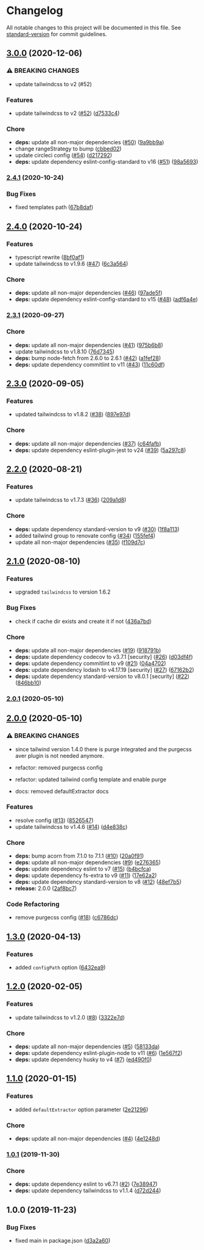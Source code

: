 # Changelog

All notable changes to this project will be documented in this file. See [standard-version](https://github.com/conventional-changelog/standard-version) for commit guidelines.

## [3.0.0](https://github.com/exreplay/averjs-tailwind/compare/v2.4.1...v3.0.0) (2020-12-06)


### ⚠ BREAKING CHANGES

* update tailwindcss to v2 (#52)

### Features

* update tailwindcss to v2 ([#52](https://github.com/exreplay/averjs-tailwind/issues/52)) ([d7533c4](https://github.com/exreplay/averjs-tailwind/commit/d7533c48327c371af8f157240133f64760688eee))


### Chore

* **deps:** update all non-major dependencies ([#50](https://github.com/exreplay/averjs-tailwind/issues/50)) ([9a9bb9a](https://github.com/exreplay/averjs-tailwind/commit/9a9bb9af73c4433040931d04cce4b327bccb7411))
* change rangeStrategy to bump ([cbbed02](https://github.com/exreplay/averjs-tailwind/commit/cbbed02be8f14cb552255c38ad8a92344d7ae94b))
* update circleci config ([#54](https://github.com/exreplay/averjs-tailwind/issues/54)) ([d217292](https://github.com/exreplay/averjs-tailwind/commit/d2172929201b24ba6497923fdeb39de89f53a0aa))
* **deps:** update dependency eslint-config-standard to v16 ([#51](https://github.com/exreplay/averjs-tailwind/issues/51)) ([98a5693](https://github.com/exreplay/averjs-tailwind/commit/98a5693dd86dbc58f4dc7ceb2964f1af6f244717))

### [2.4.1](https://github.com/exreplay/averjs-tailwind/compare/v2.4.0...v2.4.1) (2020-10-24)


### Bug Fixes

* fixed templates path ([67b8daf](https://github.com/exreplay/averjs-tailwind/commit/67b8dafab251023a7d3e84b77c85f506a9a7c6f6))

## [2.4.0](https://github.com/exreplay/averjs-tailwind/compare/v2.3.1...v2.4.0) (2020-10-24)


### Features

* typescript rewrite ([8bf0af1](https://github.com/exreplay/averjs-tailwind/commit/8bf0af18fd809e38dd36f7607f0ecca72316c598))
* update tailwindcss to v1.9.6 ([#47](https://github.com/exreplay/averjs-tailwind/issues/47)) ([6c3a564](https://github.com/exreplay/averjs-tailwind/commit/6c3a564ddf213bb230c8dbb6bcaeb04819e663cd))


### Chore

* **deps:** update all non-major dependencies ([#46](https://github.com/exreplay/averjs-tailwind/issues/46)) ([97ade5f](https://github.com/exreplay/averjs-tailwind/commit/97ade5ffa8e8216bda90d2c96cc46e176d78c3e8))
* **deps:** update dependency eslint-config-standard to v15 ([#48](https://github.com/exreplay/averjs-tailwind/issues/48)) ([adf6a4e](https://github.com/exreplay/averjs-tailwind/commit/adf6a4ec2128d5e94a15edacbb7bfbfc6c66e934))

### [2.3.1](https://github.com/exreplay/averjs-tailwind/compare/v2.3.0...v2.3.1) (2020-09-27)


### Chore

* **deps:** update all non-major dependencies ([#41](https://github.com/exreplay/averjs-tailwind/issues/41)) ([975b6b8](https://github.com/exreplay/averjs-tailwind/commit/975b6b804d48f74cc6d5eaf2e2e080b36667ba96))
* update tailwindcss to v1.8.10 ([76d7345](https://github.com/exreplay/averjs-tailwind/commit/76d7345a100189c1ee482e7f9f51e271586d7515))
* **deps:** bump node-fetch from 2.6.0 to 2.6.1 ([#42](https://github.com/exreplay/averjs-tailwind/issues/42)) ([a1fef28](https://github.com/exreplay/averjs-tailwind/commit/a1fef285e02a44f742a5716345e3e0c1dcaa3a0e))
* **deps:** update dependency commitlint to v11 ([#43](https://github.com/exreplay/averjs-tailwind/issues/43)) ([11c60df](https://github.com/exreplay/averjs-tailwind/commit/11c60dff8ac5c874ed3511c1c4e5f776842fb47c))

## [2.3.0](https://github.com/exreplay/averjs-tailwind/compare/v2.2.0...v2.3.0) (2020-09-05)


### Features

* updated tailwindcss to v1.8.2 ([#38](https://github.com/exreplay/averjs-tailwind/issues/38)) ([897e97d](https://github.com/exreplay/averjs-tailwind/commit/897e97df5574c5af8edec61ae00639d0cbc4dd48))


### Chore

* **deps:** update all non-major dependencies ([#37](https://github.com/exreplay/averjs-tailwind/issues/37)) ([c64fafb](https://github.com/exreplay/averjs-tailwind/commit/c64fafbd12a0e39bdf11a73e3dfc0df8e6e7becc))
* **deps:** update dependency eslint-plugin-jest to v24 ([#39](https://github.com/exreplay/averjs-tailwind/issues/39)) ([5a297c8](https://github.com/exreplay/averjs-tailwind/commit/5a297c872cddd6427693aa3cced5bd776059268c))

## [2.2.0](https://github.com/exreplay/averjs-tailwind/compare/v2.1.0...v2.2.0) (2020-08-21)


### Features

* update tailwindcss to v1.7.3 ([#36](https://github.com/exreplay/averjs-tailwind/issues/36)) ([209a1d8](https://github.com/exreplay/averjs-tailwind/commit/209a1d894174c5cd6c61eab1980b3ae0c4b1760e))


### Chore

* **deps:** update dependency standard-version to v9 ([#30](https://github.com/exreplay/averjs-tailwind/issues/30)) ([1f8a113](https://github.com/exreplay/averjs-tailwind/commit/1f8a1134554366721ba062ed04a1a5dd4fbc7665))
* added tailwind group to renovate config ([#34](https://github.com/exreplay/averjs-tailwind/issues/34)) ([155fef4](https://github.com/exreplay/averjs-tailwind/commit/155fef4411b305f9d4f5847cb1bf702ff625592a))
* update all non-major dependencies ([#35](https://github.com/exreplay/averjs-tailwind/issues/35)) ([f109d7c](https://github.com/exreplay/averjs-tailwind/commit/f109d7c7f55f4ae2bd753d389e3f7599c4c6d276))

## [2.1.0](https://github.com/exreplay/averjs-tailwind/compare/v2.0.1...v2.1.0) (2020-08-10)

### Features

* upgraded `tailwindcss` to version 1.6.2

### Bug Fixes

* check if cache dir exists and create it if not ([436a7bd](https://github.com/exreplay/averjs-tailwind/commit/436a7bd0674c961a70696fb55d6751438fe49add))


### Chore

* **deps:** update all non-major dependencies ([#19](https://github.com/exreplay/averjs-tailwind/issues/19)) ([918791b](https://github.com/exreplay/averjs-tailwind/commit/918791b041dc50313a0c5454cc78def6d6308874))
* **deps:** update dependency codecov to v3.7.1 [security] ([#26](https://github.com/exreplay/averjs-tailwind/issues/26)) ([d03df4f](https://github.com/exreplay/averjs-tailwind/commit/d03df4f6e023cae398328abf834bfac702500616))
* **deps:** update dependency commitlint to v9 ([#21](https://github.com/exreplay/averjs-tailwind/issues/21)) ([04a4702](https://github.com/exreplay/averjs-tailwind/commit/04a47027a2161793fdcd51376aa0da4ef2640fc0))
* **deps:** update dependency lodash to v4.17.19 [security] ([#27](https://github.com/exreplay/averjs-tailwind/issues/27)) ([67162b2](https://github.com/exreplay/averjs-tailwind/commit/67162b2f5887b965a9a5e600d0fc475dca256ac4))
* **deps:** update dependency standard-version to v8.0.1 [security] ([#22](https://github.com/exreplay/averjs-tailwind/issues/22)) ([846bb10](https://github.com/exreplay/averjs-tailwind/commit/846bb10472972769d172ba8a2e1aac0a6ea7234c))

### [2.0.1](https://github.com/exreplay/averjs-tailwind/compare/v2.0.0...v2.0.1) (2020-05-10)

## [2.0.0](https://github.com/exreplay/averjs-tailwind/compare/v1.3.0...v2.0.0) (2020-05-10)


### ⚠ BREAKING CHANGES

* since tailwind version 1.4.0 there is purge integrated and the purgecss aver plugin is not needed anymore.

* refactor: removed purgecss config

* refactor: updated tailwind config template and enable purge

* docs: removed defaultExtractor docs

### Features

* resolve config ([#13](https://github.com/exreplay/averjs-tailwind/issues/13)) ([8526547](https://github.com/exreplay/averjs-tailwind/commit/8526547e30b707b1bdcf45c61460809e0e432b8a))
* update tailwindcss to v1.4.6 ([#14](https://github.com/exreplay/averjs-tailwind/issues/14)) ([d4e838c](https://github.com/exreplay/averjs-tailwind/commit/d4e838c68546b14268717ab913488385260b1985))

### Chore

* **deps:** bump acorn from 7.1.0 to 7.1.1 ([#10](https://github.com/exreplay/averjs-tailwind/issues/10)) ([20a0f91](https://github.com/exreplay/averjs-tailwind/commit/20a0f91b3fe8ae77e8960d2a02a727e1ef1f0c9a))
* **deps:** update all non-major dependencies ([#9](https://github.com/exreplay/averjs-tailwind/issues/9)) ([e276365](https://github.com/exreplay/averjs-tailwind/commit/e27636514918619937881805853845d102c7d046))
* **deps:** update dependency eslint to v7 ([#15](https://github.com/exreplay/averjs-tailwind/issues/15)) ([b4bcfca](https://github.com/exreplay/averjs-tailwind/commit/b4bcfcabe1365673e4fbd51928277a013b7d965f))
* **deps:** update dependency fs-extra to v9 ([#11](https://github.com/exreplay/averjs-tailwind/issues/11)) ([17e62a2](https://github.com/exreplay/averjs-tailwind/commit/17e62a28bfe93e9bebb5de1ba198121950019d31))
* **deps:** update dependency standard-version to v8 ([#12](https://github.com/exreplay/averjs-tailwind/issues/12)) ([48ef7b5](https://github.com/exreplay/averjs-tailwind/commit/48ef7b52a1e359a59a4ca592e4acb326711a7237))
* **release:** 2.0.0 ([2af8bc7](https://github.com/exreplay/averjs-tailwind/commit/2af8bc7edf482a19e5f1b3855d9b2376b0e06102))


### Code Refactoring

* remove purgecss config ([#18](https://github.com/exreplay/averjs-tailwind/issues/18)) ([c6786dc](https://github.com/exreplay/averjs-tailwind/commit/c6786dc6201d73ed27c7cc1967a3457acd049324))

## [1.3.0](https://github.com/exreplay/averjs-tailwind/compare/v1.2.0...v1.3.0) (2020-04-13)


### Features

* added `configPath` option ([6432ea9](https://github.com/exreplay/averjs-tailwind/commit/6432ea93d6b249e3e19b5e9feeac08a00f1a1aa5))

## [1.2.0](https://github.com/exreplay/averjs-tailwind/compare/v1.1.0...v1.2.0) (2020-02-05)


### Features

* update tailwindcss to v1.2.0 ([#8](https://github.com/exreplay/averjs-tailwind/issues/8)) ([3322e7d](https://github.com/exreplay/averjs-tailwind/commit/3322e7d1da8506ded23f7d1c7aa01ac1d0d16354))


### Chore

* **deps:** update all non-major dependencies ([#5](https://github.com/exreplay/averjs-tailwind/issues/5)) ([58133da](https://github.com/exreplay/averjs-tailwind/commit/58133daa3d5852f8f760e89754d773ed2a23d8cc))
* **deps:** update dependency eslint-plugin-node to v11 ([#6](https://github.com/exreplay/averjs-tailwind/issues/6)) ([1e567f2](https://github.com/exreplay/averjs-tailwind/commit/1e567f27e94753d752cd73448847bffe9ffb54de))
* **deps:** update dependency husky to v4 ([#7](https://github.com/exreplay/averjs-tailwind/issues/7)) ([ed490f0](https://github.com/exreplay/averjs-tailwind/commit/ed490f008ef6f8d6498c1a3dfa40a49ce177cf52))

## [1.1.0](https://github.com/exreplay/averjs-tailwind/compare/v1.0.1...v1.1.0) (2020-01-15)


### Features

* added `defaultExtractor` option parameter ([2e21296](https://github.com/exreplay/averjs-tailwind/commit/2e21296f0578d0356956da149c3a454b7dd9fec3))


### Chore

* **deps:** update all non-major dependencies ([#4](https://github.com/exreplay/averjs-tailwind/issues/4)) ([4e1248d](https://github.com/exreplay/averjs-tailwind/commit/4e1248de76e7951b599fe95100908fa567e08a99))

### [1.0.1](https://github.com/exreplay/averjs-tailwind/compare/v1.0.0...v1.0.1) (2019-11-30)


### Chore

* **deps:** update dependency eslint to v6.7.1 ([#2](https://github.com/exreplay/averjs-tailwind/issues/2)) ([7e38947](https://github.com/exreplay/averjs-tailwind/commit/7e389474dfbd00eff958ef7b342d5151ce6d5d17))
* **deps:** update dependency tailwindcss to v1.1.4 ([d72d244](https://github.com/exreplay/averjs-tailwind/commit/d72d2445b244a4581568ec8970d2df74f316ed0b))

## 1.0.0 (2019-11-23)


### Bug Fixes

* fixed main in package.json ([d3a2a60](https://github.com/exreplay/averjs-tailwind/commit/d3a2a60da43285d653020e481ceaeacceb2bbfe7))
